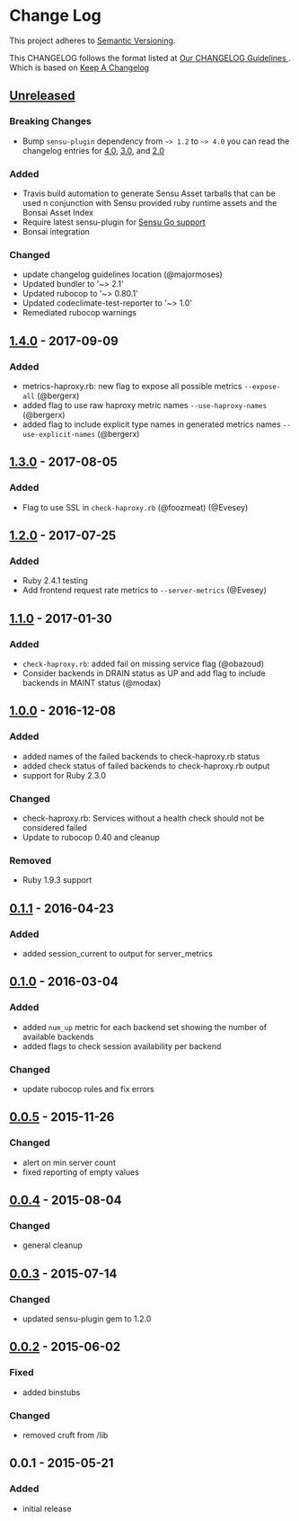 # Change Log
This project adheres to [Semantic Versioning](http://semver.org/).

This CHANGELOG follows the format listed at [Our CHANGELOG Guidelines ](https://github.com/sensu-plugins/community/blob/master/HOW_WE_CHANGELOG.md).
Which is based on [Keep A Changelog](http://keepachangelog.com/)


## [Unreleased]
### Breaking Changes
- Bump `sensu-plugin` dependency from `~> 1.2` to `~> 4.0` you can read the changelog entries for [4.0](https://github.com/sensu-plugins/sensu-plugin/blob/master/CHANGELOG.md#400---2018-02-17), [3.0](https://github.com/sensu-plugins/sensu-plugin/blob/master/CHANGELOG.md#300---2018-12-04), and [2.0](https://github.com/sensu-plugins/sensu-plugin/blob/master/CHANGELOG.md#v200---2017-03-29)

### Added
- Travis build automation to generate Sensu Asset tarballs that can be used n conjunction with Sensu provided ruby runtime assets and the Bonsai Asset Index
- Require latest sensu-plugin for [Sensu Go support](https://github.com/sensu-plugins/sensu-plugin#sensu-go-enablement)
- Bonsai integration

### Changed
- update changelog guidelines location (@majormoses)
- Updated bundler to '~> 2.1'
- Updated rubocop to '~> 0.80.1'
- Updated codeclimate-test-reporter to '~> 1.0'
- Remediated rubocop warnings


## [1.4.0] - 2017-09-09
### Added
- metrics-haproxy.rb: new flag to expose all possible metrics `--expose-all` (@bergerx)
- added flag to use raw haproxy metric names `--use-haproxy-names` (@bergerx)
- added flag to include explicit type names in generated metrics names  `--use-explicit-names` (@bergerx)

## [1.3.0] - 2017-08-05
### Added
- Flag to use SSL in `check-haproxy.rb` (@foozmeat) (@Evesey)

## [1.2.0] - 2017-07-25
### Added
- Ruby 2.4.1 testing
- Add frontend request rate metrics to `--server-metrics` (@Evesey)

## [1.1.0] - 2017-01-30
### Added
- `check-haproxy.rb`: added fail on missing service flag (@obazoud)
- Consider backends in DRAIN status as UP and add flag to include backends in MAINT status (@modax)

## [1.0.0] - 2016-12-08
### Added
- added names of the failed backends to check-haproxy.rb status
- added check status of failed backends to check-haproxy.rb output
- support for Ruby 2.3.0

### Changed
- check-haproxy.rb: Services without a health check should not be considered failed
- Update to rubocop 0.40 and cleanup

### Removed
- Ruby 1.9.3 support

## [0.1.1] - 2016-04-23
### Added
- added session_current to output for server_metrics

## [0.1.0] - 2016-03-04
### Added
- added `num_up` metric for each backend set showing the number of available backends
- added flags to check session availability per backend

### Changed
- update rubocop rules and fix errors

## [0.0.5] - 2015-11-26
### Changed
- alert on min server count
- fixed reporting of empty values

## [0.0.4] - 2015-08-04
### Changed
- general cleanup

## [0.0.3] - 2015-07-14
### Changed
- updated sensu-plugin gem to 1.2.0

## [0.0.2] - 2015-06-02
### Fixed
- added binstubs

### Changed
- removed cruft from /lib

## 0.0.1 - 2015-05-21
### Added
- initial release

[Unreleased]: https://github.com/sensu-plugins/sensu-plugins-haproxy/compare/1.4.0...HEAD
[1.4.0]:https://github.com/sensu-plugins/sensu-plugins-haproxy/compare/1.3.0...1.4.0
[1.3.0]: https://github.com/sensu-plugins/sensu-plugins-haproxy/compare/1.2.0...1.3.0
[1.2.0]: https://github.com/sensu-plugins/sensu-plugins-haproxy/compare/1.1.0...1.2.0
[1.1.0]: https://github.com/sensu-plugins/sensu-plugins-haproxy/compare/1.0.0...1.1.0
[1.0.0]: https://github.com/sensu-plugins/sensu-plugins-haproxy/compare/0.1.1...1.0.0
[0.1.1]: https://github.com/sensu-plugins/sensu-plugins-haproxy/compare/0.1.0...0.1.1
[0.1.0]: https://github.com/sensu-plugins/sensu-plugins-haproxy/compare/0.0.5...0.1.0
[0.0.5]: https://github.com/sensu-plugins/sensu-plugins-haproxy/compare/0.0.4...0.0.5
[0.0.4]: https://github.com/sensu-plugins/sensu-plugins-haproxy/compare/0.0.3...0.0.4
[0.0.3]: https://github.com/sensu-plugins/sensu-plugins-haproxy/compare/0.0.2...0.0.3
[0.0.2]: https://github.com/sensu-plugins/sensu-plugins-haproxy/compare/0.0.1...0.0.2
